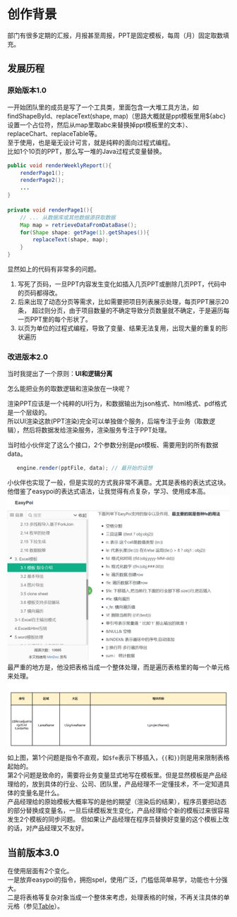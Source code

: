 # 创作背景
部门有很多定期的汇报，月报甚至周报，PPT是固定模板，每周（月）固定取数填充。   

## 发展历程
### 原始版本1.0
一开始团队里的成员是写了一个工具类，里面包含一大堆工具方法，如findShapeById、replaceText(shape, map)（思路大概就是ppt模板里用${abc}设置一个占位符，然后从map里取abc来替换掉ppt模板里的文本）、replaceChart、replaceTable等。  
至于使用，也是毫无设计可言，就是纯粹的面向过程式编程。  
比如1个10页的PPT，那么写一堆的Java过程式变量替换。
```java
public void renderWeeklyReport(){
    renderPage1();
    renderPage2();
    ...
}

private void renderPage1(){
    // ... 从数据库或其他数据源获取数据
    Map map = retrieveDataFromDataBase();    
    for(Shape shape: getPage(1).getShapes()){
        replaceText(shape, map);
    }
}
```
显然如上的代码有非常多的问题。  
1. 写死了页码，一旦PPT内容发生变化如插入几页PPT或删除几页PPT，代码中的页码都得改。
2. 后来出现了动态分页等需求，比如需要把项目列表展示处理，每页PPT展示20条， 超过则分页，由于项目数量的不确定导致分页数量就不确定，于是遍历每一页PPT里的每个形状了。
3. 以页为单位的过程式编程，导致了变量、结果无法复用，出现大量的重复的形状遍历

### 改进版本2.0
当时我提出了一个原则：**UI和逻辑分离**

怎么能把业务的取数逻辑和渲染放在一块呢？  

渲染PPT应该是一个纯粹的UI行为，和数据输出为json格式、html格式、pdf格式是一个层级的。  
所以UI渲染这款(PPT渲染)完全可以单独做个服务，后端专注于业务（取数逻辑），然后将数据发给渲染服务，渲染服务专注于PPT处理。  

当时给小伙伴定了这么个接口，2个参数分别是ppt模板、需要用到的所有数据data。
```java
   engine.render(pptFile, data); // 最开始的设想
```
小伙伴也实现了一般，但是实现的方式我非常不满意。尤其是表格的表达式这块。  
他借鉴了easypoi的表达式语法，让我觉得有点复杂，学习、使用成本高。
![easypoi指令](./images/easypoi-directive.png)
最严重的地方是，他没把表格当成一个整体处理，而是遍历表格里的每一个单元格来处理。  
![指令用法](./images/easypoi-usage.png)
如上图，第1个问题是指令不直观，如`$fe`表示下移插入，`{{`和`}}`则是用来限制表格起始的。  
第2个问题是致命的，需要将业务变量显式地写在模板里。但是显然模板是产品经理给的，放到具体的行业、公司、团队里，产品经理不一定懂技术，不一定知道具体的变量名是什么。  
产品经理给的原始模板大概率写的是他的期望（渲染后的结果），程序员要把动态的部分替换成变量名，一旦后续模板发生变化，产品经理给个新的模板过来很容易发生2个模板的同步问题。
但如果让产品经理在程序员替换好变量的这个模板上改的话，对产品经理又不友好。

## 当前版本3.0
在使用层面有2个变化。  
一是放弃easypoi的指令，拥抱spel，使用广泛，门槛低简单易学，功能也十分强大。  
二是将表格等复杂对象当成一个整体来考虑，处理表格的时候，不再关注具体的单元格（参见[Table](./processor/Table.md)）。